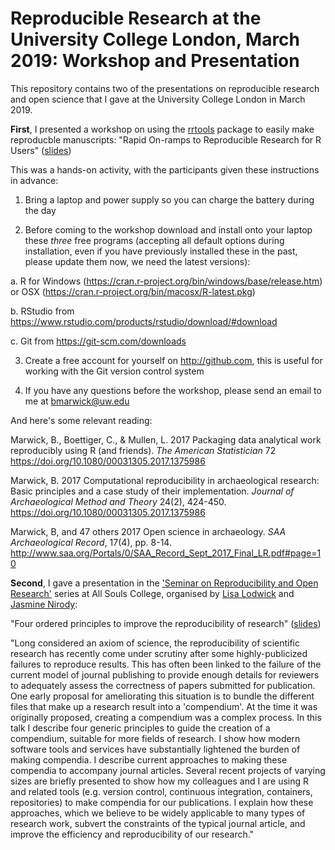 # Reproducible Research at the University College London, March 2019: Workshop and Presentation 

This repository contains two of the presentations on reproducible research and open science that I gave at the University College London in March 2019. 

**First**, I presented a workshop on using the [rrtools](https://github.com/benmarwick/rrtools) package to easily make reproducble manuscripts: "Rapid On-ramps to Reproducible Research for R Users" ([slides](https://benmarwick.github.io/Marwick-UCL-March-2019-Reproducibility-Workshop#1))

This was a hands-on activity, with the participants given these instructions in advance: 

1. Bring a laptop and power supply so you can charge the battery during the day     

2. Before coming to the workshop download and install onto your laptop these *three* free programs (accepting all default options during installation, even if you have previously installed these in the past, please update them now, we need the latest versions):

a. R for Windows (https://cran.r-project.org/bin/windows/base/release.htm) or OSX (https://cran.r-project.org/bin/macosx/R-latest.pkg)

b. RStudio from https://www.rstudio.com/products/rstudio/download/#download

c. Git from https://git-scm.com/downloads

3. Create a free account for yourself on http://github.com, this is useful for working with the Git version control system

4. If you have any questions before the workshop, please send an email to me at bmarwick@uw.edu

And here's some relevant reading:

Marwick, B., Boettiger, C., & Mullen, L. 2017 Packaging data analytical work reproducibly using R (and friends). _The American Statistician_ 72 https://doi.org/10.1080/00031305.2017.1375986

Marwick, B. 2017 Computational reproducibility in archaeological research: Basic principles and a case study of their implementation. _Journal of Archaeological Method and Theory_ 24(2), 424-450.  https://doi.org/10.1080/00031305.2017.1375986

Marwick, B, and 47 others 2017 Open science in archaeology. _SAA Archaeological Record_, 17(4), pp. 8-14. http://www.saa.org/Portals/0/SAA_Record_Sept_2017_Final_LR.pdf#page=10

**Second**, I gave a presentation in the ['Seminar on Reproducibility and Open Research'](http://users.ox.ac.uk/~phys1213/ReproAtASC.html) series at All Souls College, organised by [Lisa Lodwick](https://twitter.com/LisaLodwick) and [Jasmine Nirody](https://twitter.com/jasnir_): 

"Four ordered principles to improve the reproducibility of research" ([slides](https://benmarwick.github.io/Marwick-Oxford-Nov-2018-Reproducibility/Marwick-UCL-Mar-2019-Reproducibility-Seminar.html#1))

"Long considered an axiom of science, the reproducibility of scientific research has recently come under scrutiny after some highly-publicized failures to reproduce results. This has often been linked to the failure of the current model of journal publishing to provide enough details for reviewers to adequately assess the correctness of papers submitted for publication. One early proposal for ameliorating this situation is to bundle the different files that make up a research result into a 'compendium'. At the time it was originally proposed, creating a compendium was a complex process. In this talk I describe four generic principles to guide the creation of a compendium, suitable for more fields of research. I show how modern software tools and services have substantially lightened the burden of making compendia. I describe current approaches to making these compendia to accompany journal articles. Several recent projects of varying sizes are briefly presented to show how my colleagues and I are using R and related tools (e.g. version control, continuous integration, containers, repositories) to make compendia for our publications. I explain how these approaches, which we believe to be widely applicable to many types of research work, subvert the constraints of the typical journal article, and improve the efficiency and reproducibility of our research."


